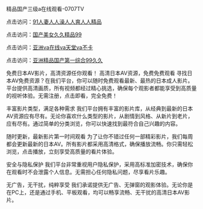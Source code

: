 精品国产三级a在线观看-0707TV

点击访问：<a href="https://fdhf-454.pages.dev/">91人妻人人澡人人爽人人精品</a>

点击访问：<a href="https://bered.pages.dev/">国产美女久久精品99</a>

点击访问：<a href="https://rtj-3zo.pages.dev/">亚洲va在线va天堂va不卡</a>

点击访问：<a href="https://vassv.pages.dev/">亚洲精品国产第一综合99久久</a>


免费日本AV影片，高清资源任你观看！
高清日本AV资源，免费免费观看
寻找日本AV免费资源？在我们平台，你可以随时免费观看最新、最热的日本成人影片。平台提供高清画质，所有视频都经过精心挑选，确保每个观影者都能享受到高质量的视听体验。无需注册，点击即看，完全免费！

丰富影片类型，满足各种需求
我们平台拥有丰富的影片库，从经典到最新的日本AV资源应有尽有。无论你喜欢什么类型的影片，从剧情到风格、从新片到老片，应有尽有。通过简单的分类浏览，你可以快速找到最符合自己兴趣的内容。

随时更新，最新影片第一时间观看
为了让你不错过任何一部精彩影片，我们每周都会更新最新的日本AV。所有影片都采用高清格式，确保播放流畅。你只需轻松浏览，点击播放，立刻享受高质量的看片体验。

安全与隐私保护
我们平台非常重视用户隐私保护，采用高标准加密技术，确保你在观看时不会泄露个人信息。无需担心任何隐私问题，尽享看片乐趣。

无广告，无干扰，纯粹享受
我们承诺提供无广告、无弹窗的观影体验。无论你是在PC上，还是通过手机、平板观看，均可以畅享流畅、无干扰的高清日本AV影片。





<span style="display:none;">[Canonical link]( https://github.com/vg20250707/12325 ）</span>
